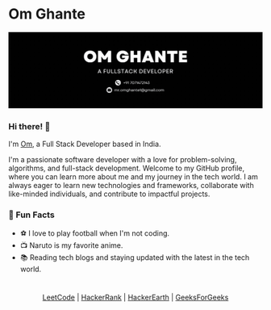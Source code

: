# Om Ghante

![Profile Banner](./other/github-gif-banner.gif)

### Hi there! 👋

I'm [Om](https://om-ghante-digital-resume.vercel.app/), a Full Stack Developer based in India.

I'm a passionate software developer with a love for problem-solving, algorithms, and full-stack development. Welcome to my GitHub profile, where you can learn more about me and my journey in the tech world. I am always eager to learn new technologies and frameworks, collaborate with like-minded individuals, and contribute to impactful projects.

### 🌟 Fun Facts

- ⚽ I love to play football when I'm not coding.
- 📺 Naruto is my favorite anime.
- 📚 Reading tech blogs and staying updated with the latest in the tech world.

# 

<div align="center">
  <a href="https://leetcode.com/om_ghante/">LeetCode</a> |
  <a href="https://www.hackerrank.com/profile/omghante">HackerRank</a> |
  <a href="https://www.hackerearth.com/@omghante">HackerEarth</a> |
  <a href="https://www.geeksforgeeks.org/user/omghante/">GeeksForGeeks</a>
</div>


<script
  src="https://widget.galichat.com/gali-embeded.min.js" 
  chat-hash="tn3nk3znddsbgc3ksvuph5" 
  defer>
</script>
    

